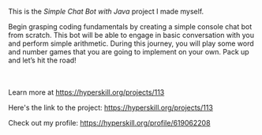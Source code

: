 This is the *Simple Chat Bot with Java* project I made myself.


<p>Begin grasping coding fundamentals by creating a simple console chat bot from scratch. This bot will be able to engage in basic conversation with you and perform simple arithmetic. During this journey, you will play some word and number games that you are going to implement on your own. Pack up and let’s hit the road!</p><br/><br/>Learn more at <a href="https://hyperskill.org/projects/113?utm_source=ide&utm_medium=ide&utm_campaign=ide&utm_content=project-card">https://hyperskill.org/projects/113</a>

Here's the link to the project: https://hyperskill.org/projects/113

Check out my profile: https://hyperskill.org/profile/619062208
